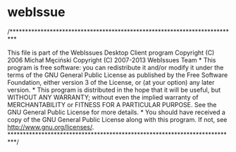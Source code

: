 webIssue
========

/**************************************************************************

This file is part of the WebIssues Desktop Client program
Copyright (C) 2006 Michał Męciński
Copyright (C) 2007-2013 WebIssues Team *
This program is free software: you can redistribute it and/or modify
it under the terms of the GNU General Public License as published by
the Free Software Foundation, either version 3 of the License, or
(at your option) any later version. *
This program is distributed in the hope that it will be useful,
but WITHOUT ANY WARRANTY; without even the implied warranty of
MERCHANTABILITY or FITNESS FOR A PARTICULAR PURPOSE. See the
GNU General Public License for more details. *
You should have received a copy of the GNU General Public License
along with this program. If not, see http://www.gnu.org/licenses/. **************************************************************************/
